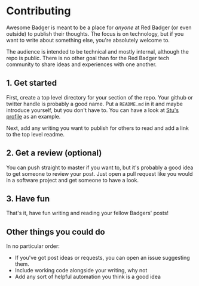 # Contributing

Awesome Badger is meant to be a place for _anyone_ at Red Badger (or even outside) to publish their thoughts. The focus is on technology, but if you want to write about something else, you're absolutely welcome to.

The audience is intended to be technical and mostly internal, although the repo is public. There is no other goal than for the Red Badger tech community to share ideas and experiences with one another.

## 1. Get started

First, create a top level directory for your section of the repo. Your github or twitter handle is probably a good name. Put a `README.md` in it and maybe introduce yourself, but you don't have to. You can have a look at [Stu's profile][stu] as an example.

Next, add any writing you want to publish for others to read and add a link to the top level readme.

## 2. Get a review (optional)

You can push straight to master if you want to, but it's probably a good idea to get someone to review your post. Just open a pull request like you would in a software project and get someone to have a look.

## 3. Have fun

That's it, have fun writing and reading your fellow Badgers' posts!

## Other things you could do

In no particular order:

- If you've got post ideas or requests, you can open an issue suggesting them.
- Include working code alongside your writing, why not
- Add any sort of helpful automation you think is a good idea

[stu]: stuartharris/
